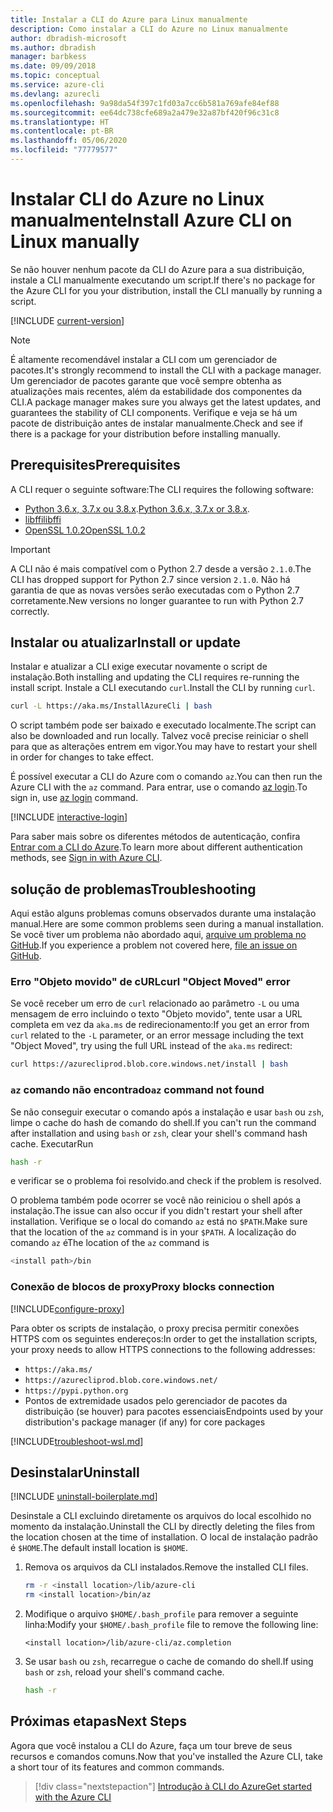 ```yaml
---
title: Instalar a CLI do Azure para Linux manualmente
description: Como instalar a CLI do Azure no Linux manualmente
author: dbradish-microsoft
ms.author: dbradish
manager: barbkess
ms.date: 09/09/2018
ms.topic: conceptual
ms.service: azure-cli
ms.devlang: azurecli
ms.openlocfilehash: 9a98da54f397c1fd03a7cc6b581a769afe84ef88
ms.sourcegitcommit: ee64dc738cfe689a2a479e32a87bf420f96c31c8
ms.translationtype: HT
ms.contentlocale: pt-BR
ms.lasthandoff: 05/06/2020
ms.locfileid: "77779577"
---
```

# <a name="install-azure-cli-on-linux-manually"></a><span data-ttu-id="e15cd-103">Instalar CLI do Azure no Linux manualmente</span><span class="sxs-lookup"><span data-stu-id="e15cd-103">Install Azure CLI on Linux manually</span></span>

<span data-ttu-id="e15cd-104">Se não houver nenhum pacote da CLI do Azure para a sua distribuição, instale a CLI manualmente executando um script.</span><span class="sxs-lookup"><span data-stu-id="e15cd-104">If there's no package for the Azure CLI for you your distribution, install the CLI manually by running a script.</span></span>

[!INCLUDE [current-version](includes/current-version.md)]

> [!NOTE]
> <span data-ttu-id="e15cd-105">É altamente recomendável instalar a CLI com um gerenciador de pacotes.</span><span class="sxs-lookup"><span data-stu-id="e15cd-105">It's strongly recommend to install the CLI with a package manager.</span></span> <span data-ttu-id="e15cd-106">Um gerenciador de pacotes garante que você sempre obtenha as atualizações mais recentes, além da estabilidade dos componentes da CLI.</span><span class="sxs-lookup"><span data-stu-id="e15cd-106">A package manager makes sure you always get the latest updates, and guarantees the stability of CLI components.</span></span> <span data-ttu-id="e15cd-107">Verifique e veja se há um pacote de distribuição antes de instalar manualmente.</span><span class="sxs-lookup"><span data-stu-id="e15cd-107">Check and see if there is a package for your distribution before installing manually.</span></span>

## <a name="prerequisites"></a><span data-ttu-id="e15cd-108">Prerequisites</span><span class="sxs-lookup"><span data-stu-id="e15cd-108">Prerequisites</span></span>

<span data-ttu-id="e15cd-109">A CLI requer o seguinte software:</span><span class="sxs-lookup"><span data-stu-id="e15cd-109">The CLI requires the following software:</span></span>

* <span data-ttu-id="e15cd-110">[Python 3.6.x, 3.7.x ou 3.8.x](https://www.python.org/downloads/).</span><span class="sxs-lookup"><span data-stu-id="e15cd-110">[Python 3.6.x, 3.7.x or 3.8.x](https://www.python.org/downloads/).</span></span> 
* [<span data-ttu-id="e15cd-111">libffi</span><span class="sxs-lookup"><span data-stu-id="e15cd-111">libffi</span></span>](https://sourceware.org/libffi/)
* [<span data-ttu-id="e15cd-112">OpenSSL 1.0.2</span><span class="sxs-lookup"><span data-stu-id="e15cd-112">OpenSSL 1.0.2</span></span>](https://www.openssl.org/source/)

> [!IMPORTANT]
>
> <span data-ttu-id="e15cd-113">A CLI não é mais compatível com o Python 2.7 desde a versão `2.1.0`.</span><span class="sxs-lookup"><span data-stu-id="e15cd-113">The CLI has dropped support for Python 2.7 since version `2.1.0`.</span></span> <span data-ttu-id="e15cd-114">Não há garantia de que as novas versões serão executadas com o Python 2.7 corretamente.</span><span class="sxs-lookup"><span data-stu-id="e15cd-114">New versions no longer guarantee to run with Python 2.7 correctly.</span></span>

## <a name="install-or-update"></a><span data-ttu-id="e15cd-115">Instalar ou atualizar</span><span class="sxs-lookup"><span data-stu-id="e15cd-115">Install or update</span></span>

<span data-ttu-id="e15cd-116">Instalar e atualizar a CLI exige executar novamente o script de instalação.</span><span class="sxs-lookup"><span data-stu-id="e15cd-116">Both installing and updating the CLI requires re-running the install script.</span></span> <span data-ttu-id="e15cd-117">Instale a CLI executando `curl`.</span><span class="sxs-lookup"><span data-stu-id="e15cd-117">Install the CLI by running `curl`.</span></span>

```bash
curl -L https://aka.ms/InstallAzureCli | bash
```

<span data-ttu-id="e15cd-118">O script também pode ser baixado e executado localmente.</span><span class="sxs-lookup"><span data-stu-id="e15cd-118">The script can also be downloaded and run locally.</span></span> <span data-ttu-id="e15cd-119">Talvez você precise reiniciar o shell para que as alterações entrem em vigor.</span><span class="sxs-lookup"><span data-stu-id="e15cd-119">You may have to restart your shell in order for changes to take effect.</span></span>

<span data-ttu-id="e15cd-120">É possível executar a CLI do Azure com o comando `az`.</span><span class="sxs-lookup"><span data-stu-id="e15cd-120">You can then run the Azure CLI with the `az` command.</span></span> <span data-ttu-id="e15cd-121">Para entrar, use o comando [az login](/cli/azure/reference-index#az-login).</span><span class="sxs-lookup"><span data-stu-id="e15cd-121">To sign in, use [az login](/cli/azure/reference-index#az-login) command.</span></span>

[!INCLUDE [interactive-login](includes/interactive-login.md)]

<span data-ttu-id="e15cd-122">Para saber mais sobre os diferentes métodos de autenticação, confira [Entrar com a CLI do Azure](authenticate-azure-cli.md).</span><span class="sxs-lookup"><span data-stu-id="e15cd-122">To learn more about different authentication methods, see [Sign in with Azure CLI](authenticate-azure-cli.md).</span></span>

## <a name="troubleshooting"></a><span data-ttu-id="e15cd-123">solução de problemas</span><span class="sxs-lookup"><span data-stu-id="e15cd-123">Troubleshooting</span></span>

<span data-ttu-id="e15cd-124">Aqui estão alguns problemas comuns observados durante uma instalação manual.</span><span class="sxs-lookup"><span data-stu-id="e15cd-124">Here are some common problems seen during a manual installation.</span></span> <span data-ttu-id="e15cd-125">Se você tiver um problema não abordado aqui, [arquive um problema no GitHub](https://github.com/Azure/azure-cli/issues).</span><span class="sxs-lookup"><span data-stu-id="e15cd-125">If you experience a problem not covered here, [file an issue on GitHub](https://github.com/Azure/azure-cli/issues).</span></span>

### <a name="curl-object-moved-error"></a><span data-ttu-id="e15cd-126">Erro "Objeto movido" de cURL</span><span class="sxs-lookup"><span data-stu-id="e15cd-126">curl "Object Moved" error</span></span>

<span data-ttu-id="e15cd-127">Se você receber um erro de `curl` relacionado ao parâmetro `-L` ou uma mensagem de erro incluindo o texto "Objeto movido", tente usar a URL completa em vez da `aka.ms` de redirecionamento:</span><span class="sxs-lookup"><span data-stu-id="e15cd-127">If you get an error from `curl` related to the `-L` parameter, or an error message including the text "Object Moved", try using the full URL instead of the `aka.ms` redirect:</span></span>

```bash
curl https://azurecliprod.blob.core.windows.net/install | bash
```

### <a name="az-command-not-found"></a><span data-ttu-id="e15cd-128">`az` comando não encontrado</span><span class="sxs-lookup"><span data-stu-id="e15cd-128">`az` command not found</span></span>

<span data-ttu-id="e15cd-129">Se não conseguir executar o comando após a instalação e usar `bash` ou `zsh`, limpe o cache do hash de comando do shell.</span><span class="sxs-lookup"><span data-stu-id="e15cd-129">If you can't run the command after installation and using `bash` or `zsh`, clear your shell's command hash cache.</span></span> <span data-ttu-id="e15cd-130">Executar</span><span class="sxs-lookup"><span data-stu-id="e15cd-130">Run</span></span>

```bash
hash -r
```

<span data-ttu-id="e15cd-131">e verificar se o problema foi resolvido.</span><span class="sxs-lookup"><span data-stu-id="e15cd-131">and check if the problem is resolved.</span></span>

<span data-ttu-id="e15cd-132">O problema também pode ocorrer se você não reiniciou o shell após a instalação.</span><span class="sxs-lookup"><span data-stu-id="e15cd-132">The issue can also occur if you didn't restart your shell after installation.</span></span> <span data-ttu-id="e15cd-133">Verifique se o local do comando `az` está no `$PATH`.</span><span class="sxs-lookup"><span data-stu-id="e15cd-133">Make sure that the location of the `az` command is in your `$PATH`.</span></span> <span data-ttu-id="e15cd-134">A localização do comando `az` é</span><span class="sxs-lookup"><span data-stu-id="e15cd-134">The location of the `az` command is</span></span>

```bash
<install path>/bin
```

### <a name="proxy-blocks-connection"></a><span data-ttu-id="e15cd-135">Conexão de blocos de proxy</span><span class="sxs-lookup"><span data-stu-id="e15cd-135">Proxy blocks connection</span></span>

[!INCLUDE[configure-proxy](includes/configure-proxy.md)]

<span data-ttu-id="e15cd-136">Para obter os scripts de instalação, o proxy precisa permitir conexões HTTPS com os seguintes endereços:</span><span class="sxs-lookup"><span data-stu-id="e15cd-136">In order to get the installation scripts, your proxy needs to allow HTTPS connections to the following addresses:</span></span>

* `https://aka.ms/`
* `https://azurecliprod.blob.core.windows.net/`
* `https://pypi.python.org`
* <span data-ttu-id="e15cd-137">Pontos de extremidade usados pelo gerenciador de pacotes da distribuição (se houver) para pacotes essenciais</span><span class="sxs-lookup"><span data-stu-id="e15cd-137">Endpoints used by your distribution's package manager (if any) for core packages</span></span>

[!INCLUDE[troubleshoot-wsl.md](includes/troubleshoot-wsl.md)]

## <a name="uninstall"></a><span data-ttu-id="e15cd-138">Desinstalar</span><span class="sxs-lookup"><span data-stu-id="e15cd-138">Uninstall</span></span>

[!INCLUDE [uninstall-boilerplate.md](includes/uninstall-boilerplate.md)]

<span data-ttu-id="e15cd-139">Desinstale a CLI excluindo diretamente os arquivos do local escolhido no momento da instalação.</span><span class="sxs-lookup"><span data-stu-id="e15cd-139">Uninstall the CLI by directly deleting the files from the location chosen at the time of installation.</span></span> <span data-ttu-id="e15cd-140">O local de instalação padrão é `$HOME`.</span><span class="sxs-lookup"><span data-stu-id="e15cd-140">The default install location is `$HOME`.</span></span>

1. <span data-ttu-id="e15cd-141">Remova os arquivos da CLI instalados.</span><span class="sxs-lookup"><span data-stu-id="e15cd-141">Remove the installed CLI files.</span></span>

   ```bash
   rm -r <install location>/lib/azure-cli
   rm <install location>/bin/az
   ```

2. <span data-ttu-id="e15cd-142">Modifique o arquivo `$HOME/.bash_profile` para remover a seguinte linha:</span><span class="sxs-lookup"><span data-stu-id="e15cd-142">Modify your `$HOME/.bash_profile` file to remove the following line:</span></span>

   ```text
   <install location>/lib/azure-cli/az.completion
   ```

3. <span data-ttu-id="e15cd-143">Se usar `bash` ou `zsh`, recarregue o cache de comando do shell.</span><span class="sxs-lookup"><span data-stu-id="e15cd-143">If using `bash` or `zsh`, reload your shell's command cache.</span></span>

   ```bash
   hash -r
   ```

## <a name="next-steps"></a><span data-ttu-id="e15cd-144">Próximas etapas</span><span class="sxs-lookup"><span data-stu-id="e15cd-144">Next Steps</span></span>

<span data-ttu-id="e15cd-145">Agora que você instalou a CLI do Azure, faça um tour breve de seus recursos e comandos comuns.</span><span class="sxs-lookup"><span data-stu-id="e15cd-145">Now that you've installed the Azure CLI, take a short tour of its features and common commands.</span></span>

> [!div class="nextstepaction"]
> [<span data-ttu-id="e15cd-146">Introdução à CLI do Azure</span><span class="sxs-lookup"><span data-stu-id="e15cd-146">Get started with the Azure CLI</span></span>](get-started-with-azure-cli.md)
